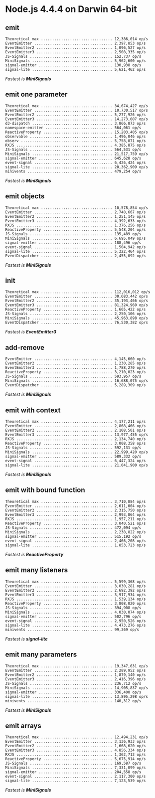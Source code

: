 # Node.js 4.4.4 on Darwin 64-bit

## emit

    Theoretical max ................................ 12,386,014 op/s
    EventEmitter ................................... 2,397,853 op/s
    EventEmitter2 .................................. 1,096,527 op/s
    EventEmitter3 .................................. 2,508,335 op/s
    JS-Signals ..................................... 152,737 op/s
    MiniSignals .................................... 5,962,600 op/s
    signal-emitter ................................. 130,938 op/s
    signal-lite .................................... 5,621,462 op/s

*Fastest is __MiniSignals__*

## emit one parameter

    Theoretical max ................................ 34,674,427 op/s
    EventEmitter ................................... 10,730,517 op/s
    EventEmitter2 .................................. 5,277,926 op/s
    EventEmitter3 .................................. 14,273,607 op/s
    d3-dispatch .................................... 3,866,873 op/s
    namespace-emitter .............................. 564,061 op/s
    ReactiveProperty ............................... 15,203,405 op/s
    observable ..................................... 1,496,046 op/s
    observ ......................................... 5,758,071 op/s
    RXJS ........................................... 4,385,875 op/s
    JS-Signals ..................................... 564,531 op/s
    MiniSignals .................................... 21,517,759 op/s
    signal-emitter ................................. 645,628 op/s
    event-signal ................................... 6,426,424 op/s
    signal-lite .................................... 20,362,909 op/s
    minivents ...................................... 479,254 op/s

*Fastest is __MiniSignals__*

## emit objects

    Theoretical max ................................ 10,578,854 op/s
    EventEmitter ................................... 2,748,667 op/s
    EventEmitter2 .................................. 1,251,145 op/s
    EventEmitter3 .................................. 4,392,633 op/s
    RXJS ........................................... 1,376,256 op/s
    ReactiveProperty ............................... 5,548,204 op/s
    JS-Signals ..................................... 135,489 op/s
    MiniSignals .................................... 6,695,049 op/s
    signal-emitter ................................. 188,496 op/s
    event-signal ................................... 1,504,942 op/s
    signal-lite .................................... 5,322,464 op/s
    EventDispatcher ................................ 2,455,092 op/s

*Fastest is __MiniSignals__*

## init

    Theoretical max ................................ 112,016,012 op/s
    EventEmitter ................................... 30,683,442 op/s
    EventEmitter2 .................................. 35,193,466 op/s
    EventEmitter3 .................................. 81,324,960 op/s
    ReactiveProperty ............................... 1,665,422 op/s
    JS-Signals ..................................... 2,250,106 op/s
    MiniSignals .................................... 45,963,898 op/s
    EventDispatcher ................................ 76,530,382 op/s

*Fastest is __EventEmitter3__*

## add-remove

    EventEmitter ................................... 4,145,660 op/s
    EventEmitter2 .................................. 1,230,285 op/s
    EventEmitter3 .................................. 1,788,270 op/s
    ReactiveProperty ............................... 3,210,023 op/s
    JS-Signals ..................................... 593,957 op/s
    MiniSignals .................................... 16,688,075 op/s
    EventDispatcher ................................ 5,289,309 op/s

*Fastest is __MiniSignals__*

## emit with context

    Theoretical max ................................ 4,177,211 op/s
    EventEmitter ................................... 2,868,466 op/s
    EventEmitter2 .................................. 2,108,501 op/s
    EventEmitter3 .................................. 13,977,455 op/s
    RXJS ........................................... 2,134,740 op/s
    ReactiveProperty ............................... 3,008,358 op/s
    JS-Signals ..................................... 592,131 op/s
    MiniSignals .................................... 22,999,420 op/s
    signal-emitter ................................. 589,332 op/s
    event-signal ................................... 6,447,324 op/s
    signal-lite .................................... 21,041,900 op/s

*Fastest is __MiniSignals__*

## emit with bound function

    Theoretical max ................................ 3,710,884 op/s
    EventEmitter ................................... 2,611,004 op/s
    EventEmitter2 .................................. 2,315,750 op/s
    EventEmitter3 .................................. 2,993,864 op/s
    RXJS ........................................... 1,957,211 op/s
    ReactiveProperty ............................... 3,040,521 op/s
    JS-Signals ..................................... 472,094 op/s
    MiniSignals .................................... 2,238,822 op/s
    signal-emitter ................................. 515,192 op/s
    event-signal ................................... 2,466,208 op/s
    signal-lite .................................... 1,853,723 op/s

*Fastest is __ReactiveProperty__*

## emit many listeners

    Theoretical max ................................ 5,599,368 op/s
    EventEmitter ................................... 3,030,281 op/s
    EventEmitter2 .................................. 2,692,392 op/s
    EventEmitter3 .................................. 3,917,934 op/s
    RXJS ........................................... 1,539,134 op/s
    ReactiveProperty ............................... 3,808,020 op/s
    JS-Signals ..................................... 394,908 op/s
    MiniSignals .................................... 4,030,074 op/s
    signal-emitter ................................. 502,796 op/s
    event-signal ................................... 2,950,526 op/s
    signal-lite .................................... 4,473,276 op/s
    minivents ...................................... 99,369 op/s

*Fastest is __signal-lite__*

## emit many parameters

    Theoretical max ................................ 19,347,631 op/s
    EventEmitter ................................... 2,289,952 op/s
    EventEmitter2 .................................. 1,879,140 op/s
    EventEmitter3 .................................. 2,416,396 op/s
    JS-Signals ..................................... 236,712 op/s
    MiniSignals .................................... 14,905,837 op/s
    signal-emitter ................................. 336,400 op/s
    signal-lite .................................... 13,895,298 op/s
    minivents ...................................... 140,312 op/s

*Fastest is __MiniSignals__*

## emit arrays

    Theoretical max ................................ 12,494,231 op/s
    EventEmitter ................................... 3,136,933 op/s
    EventEmitter2 .................................. 1,668,620 op/s
    EventEmitter3 .................................. 4,856,334 op/s
    RXJS ........................................... 1,362,713 op/s
    ReactiveProperty ............................... 5,675,914 op/s
    JS-Signals ..................................... 169,587 op/s
    MiniSignals .................................... 7,331,099 op/s
    signal-emitter ................................. 204,558 op/s
    event-signal ................................... 2,117,300 op/s
    signal-lite .................................... 7,123,539 op/s

*Fastest is __MiniSignals__*
